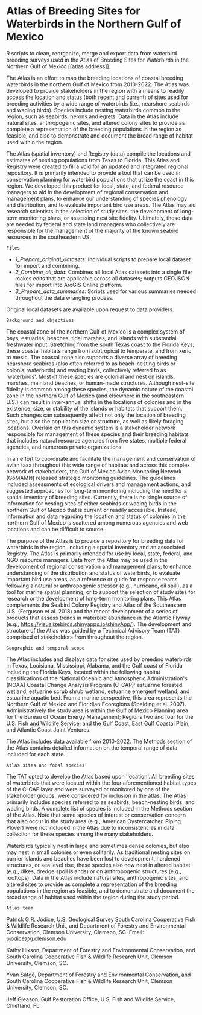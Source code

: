 # Atlas of Breeding Sites for Waterbirds in the Northern Gulf of Mexico
R scripts to clean, reorganize, merge and export data from waterbird breeding surveys used in the Atlas of Breeding Sites for Waterbirds in the Northern Gulf of Mexico [[atlas address]].

The Atlas is an effort to map the breeding locations of coastal breeding waterbirds in the northern Gulf of Mexico from 2010-2022. The Atlas was developed to provide stakeholders in the region with a means to readily access the location and status (both recent and current) of sites used for breeding activities by a wide range of waterbirds (i.e., nearshore seabirds and wading birds). 
Species include nesting waterbirds common to the region, such as seabirds, herons and egrets. Data in the Atlas include natural sites, anthropogenic sites, and altered colony sites to provide as complete a representation of the breeding populations in the region as feasible, and also to demonstrate and document the broad range of habitat used within the region.  

The Atlas (spatial inventory) and Registry (data) compile the locations and estimates of nesting populations from Texas to Florida. This Atlas and Registry were created to fill a void for an updated and integrated regional repository. It is primarily intended to provide a tool that can be used in conservation planning for waterbird populations that utilize the coast in this region. We developed this product for local, state, and federal resource managers to aid in the development of regional conservation and management plans, to enhance our understanding of species phenology and distribution, and to evaluate important bird use areas. The Atlas may aid research scientists in the selection of study sites, the development of long-term monitoring plans, or assessing nest site fidelity. Ultimately, these data are needed by federal and state land managers who collectively are responsible for the management of the majority of the known seabird resources in the southeastern US.


    Files

- _1_Prepare_original_datasets_: Individual scripts to prepare local dataset for import and combining.
- _2_Combine_all_data_: Combines all local Atlas datasets into a single file; makes edits that are applicable across all datasets; outputs GEOJSON files for import into ArcGIS Online platform.
- _3_Prepare_data_summaries_: Scripts used for various summaries needed throughout the data wrangling process.

Original local datasets are available upon request to data providers.


    Background and objectives

The coastal zone of the northern Gulf of Mexico is a complex system of bays, estuaries, beaches, tidal marshes, and islands with substantial freshwater input. Stretching from the south Texas coast to the Florida Keys, these coastal habitats range from subtropical to temperate, and from xeric to mesic. The coastal zone also supports a diverse array of breeding nearshore seabirds (also often referred to as beach-nesting birds or colonial waterbirds) and wading birds, collectively referred to as 'waterbirds'. Most of these species are colonial and nest on islands, marshes, mainland beaches, or human-made structures. Although nest-site fidelity is common among these species, the dynamic nature of the coastal zone in the northern Gulf of Mexico (and elsewhere in the southeastern U.S.) can result in inter-annual shifts in the locations of colonies and in the existence, size, or stability of the islands or habitats that support them. Such changes can subsequently affect not only the location of breeding sites, but also the population size or structure, as well as likely foraging locations. Overlaid on this dynamic system is a stakeholder network responsible for management of these species and their breeding habitats that includes natural resource agencies from five states, multiple federal agencies, and numerous private organizations.  
 
In an effort to coordinate and facilitate the management and conservation of avian taxa throughout this wide range of habitats and across this complex network of stakeholders, the Gulf of Mexico Avian Monitoring Network (GoMAMN) released strategic monitoring guidelines. The guidelines included assessments of ecological drivers and management actions, and suggested approaches for long-term monitoring including the need for a spatial inventory of breeding sites. Currently, there is no single source of information for nesting sites of either seabirds or wading birds in the northern Gulf of Mexico that is current or readily accessible. Instead, information and data regarding the location and status of colonies in the northern Gulf of Mexico is scattered among numerous agencies and web locations and can be  difficult to source. 

The purpose of the Atlas is to provide a repository for breeding data for waterbirds in the region, including a spatial inventory and an associated Registry. The Atlas is primarily intended for use by local, state, federal, and NGO resource managers. Data from the Atlas may be used in the development of regional conservation and management plans, to enhance understanding of the distribution and status of waterbirds, to evaluate important bird use areas, as a reference or guide for response teams following a natural or anthropogenic stressor (e.g., hurricane, oil spill), as a tool for marine spatial planning, or to support the selection of study sites for research or the development of long-term monitoring plans. This Atlas complements the Seabird Colony Registry and Atlas of the Southeastern U.S. (Ferguson et al. 2018) and the recent development of a series of products that assess trends in waterbird abundance in the Atlantic Flyway (e.g., https://visualizebirds.shinyapps.io/shinyApp/). The development and structure of the Atlas was guided by a Technical Advisory Team (TAT) comprised of stakeholders from throughout the region.   


    Geographic and temporal scope

The Atlas includes and displays data for sites used by breeding waterbirds in Texas, Louisiana, Mississippi, Alabama, and the Gulf coast of Florida including the Florida Keys, located within the following habitat classifications of the National Oceanic and Atmospheric Administration's (NOAA) Coastal Change Analysis Program (C-CAP): estuarine forested wetland, estuarine scrub shrub wetland, estuarine emergent wetland, and estuarine aquatic bed. From a marine perspective, this area represents the Northern Gulf of Mexico and Floridian Ecoregions (Spalding et al. 2007). Administratively the study area is within the Gulf of Mexico Planning area for the Bureau of Ocean Energy Management; Regions two and four for the U.S. Fish and Wildlife Service; and the Gulf Coast, East Gulf Coastal Plain, and Atlantic Coast Joint Ventures. 

The Atlas includes data available from 2010-2022. The Methods section of the Atlas contains detailed information on the temporal range of data included for each state.
 

    Atlas sites and focal species
    
The TAT opted to develop the Atlas based upon 'location'. All breeding sites of waterbirds that were located within the four aforementioned habitat types of the C-CAP layer and were surveyed or monitored by one of the stakeholder groups, were considered for inclusion in the atlas. The Atlas primarily includes species referred to as seabirds, beach-nesting birds, and wading birds. A complete list of species is included in the Methods section of the Atlas. Note that some species of interest or conservation concern that also occur in the study area (e.g., American Oystercatcher, Piping Plover) were not included in the Atlas due to inconsistencies in data collection for these species among the many stakeholders.        

Waterbirds typically nest in large and sometimes dense colonies, but also may nest in small colonies or even solitarily. As traditional nesting sites on barrier islands and beaches have been lost to development, hardened structures, or sea level rise, these species also now nest in altered habitat (e.g., dikes, dredge spoil islands) or on anthropogenic structures (e.g., rooftops). Data in the Atlas include natural sites, anthropogenic sites, and altered sites to provide as complete a representation of the breeding populations in the region as feasible, and to demonstrate and document the broad range of habitat used within the region during the study period.  

    Atlas team

Patrick G.R. Jodice, U.S. Geological Survey South Carolina Cooperative Fish & Wildlife Research Unit, and Department of Forestry and Environmental Conservation, Clemson University, Clemson, SC. Email: pjodice@g.clemson.edu

Kathy Hixson, Department of Forestry and Environmental Conservation, and South Carolina Cooperative Fish & Wildlife Research Unit, Clemson University, Clemson, SC.

Yvan Satgé, Department of Forestry and Environmental Conservation, and South Carolina Cooperative Fish & Wildlife Research Unit, Clemson University, Clemson, SC.

Jeff Gleason, Gulf Restoration Office, U.S. Fish and Wildlife Service, Chiefland, FL.

